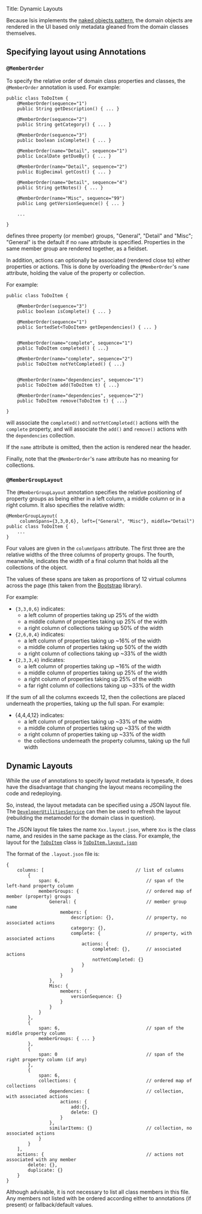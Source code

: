 Title: Dynamic Layouts

Because Isis implements the [naked objects pattern](http://en.wikipedia.org/wiki/Naked_objects), the domain objects are rendered in the UI based only metadata gleaned from the domain classes themselves.

## Specifying layout using Annotations

### `@MemberOrder`

To specify the relative order of domain class properties and classes, the `@MemberOrder` annotation is used.  For example:

    public class ToDoItem {
        @MemberOrder(sequence="1")
        public String getDescription() { ... }

        @MemberOrder(sequence="2")
        public String getCategory() { ... }

        @MemberOrder(sequence="3")
        public boolean isComplete() { ... }

        @MemberOrder(name="Detail", sequence="1")
        public LocalDate getDueBy() { ... }

        @MemberOrder(name="Detail", sequence="2")
        public BigDecimal getCost() { ... }

        @MemberOrder(name="Detail", sequence="4")
        public String getNotes() { ... }

        @MemberOrder(name="Misc", sequence="99")
        public Long getVersionSequence() { ... }

        ...

    } 

defines three property (or member) groups, "General", "Detail" and "Misc"; "General" is the default if no `name` attribute is specified.  Properties in the same member group are rendered together, as a fieldset.  

In addition, actions can optionally be associated (rendered close to) either properties or actions.  This is done by overloading the `@MemberOrder`'s `name` attribute, holding the value of the property or collection.

For example:

    public class ToDoItem {

        @MemberOrder(sequence="3")
        public boolean isComplete() { ... }

        @MemberOrder(sequence="1")
        public SortedSet<ToDoItem> getDependencies() { ... }


        @MemberOrder(name="complete", sequence="1")
        public ToDoItem completed() { ...}

        @MemberOrder(name="complete", sequence="2")
        public ToDoItem notYetCompleted() { ...}


        @MemberOrder(name="dependencies", sequence="1")
        public ToDoItem add(ToDoItem t) { ...}

        @MemberOrder(name="dependencies", sequence="2")
        public ToDoItem remove(ToDoItem t) { ...}

    }

will associate the `completed()` and `notYetCompleted()` actions with the `complete` property, and will associate the `add()` and `remove()` actions with the `dependencies` collection.

If the `name` attribute is omitted, then the action is rendered near the header.

Finally, note that the `@MemberOrder`'s `name` attribute has no meaning for collections.


### `@MemberGroupLayout`

The `@MemberGroupLayout` annotation specifies the relative positioning of  property groups as being either in a left column, a middle column or in a right column.  It also specifies the relative width: 

    @MemberGroupLayout(
         columnSpans={3,3,0,6}, left={"General", "Misc"}, middle="Detail")
    public class ToDoItem {
        ...
    }

Four values are given in the `columnSpans` attribute.  The first three are the relative widths of the three columns of property groups.  The fourth, meanwhile, indicates the width of a final column that holds all the collections of the object.

The values of these spans are taken as proportions of 12 virtual columns across the page (this taken from the [Bootstrap](http://twitter.github.io/bootstrap/) library).

For example:

* `{3,3,0,6}` indicates:
    * a left column of properties taking up 25% of the width
    * a middle column of properties taking up 25% of the width
    * a right column of collections taking up 50% of the width
* `{2,6,0,4}` indicates:
    * a left column of properties taking up ~16% of the width
    * a middle column of properties taking up 50% of the width
    * a right column of collections taking up ~33% of the width
* `{2,3,3,4}` indicates:
    * a left column of properties taking up ~16% of the width
    * a middle column of properties taking up 25% of the width
    * a right column of properties taking up 25% of the width
    * a far right column of collections taking up ~33% of the width

If the sum of all the columns exceeds 12, then the collections are placed underneath the properties, taking up the full span.  For example:

* {4,4,4,12} indicates:
    * a left column of properties taking up ~33% of the width
    * a middle column of properties taking up ~33% of the width
    * a right column of properties taking up ~33% of the width
    * the collections underneath the property columns, taking up the full width
 


## Dynamic Layouts

While the use of annotations to specify layout metadata is typesafe, it does have the disadvantage that changing the layout means recompiling the code and redeploying.

So, instead, the layout metadata can be specified using a JSON layout file.  The [`DeveloperUtilitiesService`](services/developer-utilities-service.html) can then be used to refresh the layout (rebuilding the metamodel for the domain class in question).

The JSON layout file takes the name `Xxx.layout.json`, where `Xxx` is the class name, and resides in the same package as the class.  For example, the layout for the [`ToDoItem`](https://github.com/apache/isis/blob/f38fdb92941172eabb12e0943509f239e6d5925f/example/application/quickstart_wicket_restful_jdo/dom/src/main/java/dom/todo/ToDoItem.java) class is [`ToDoItem.layout.json`](https://github.com/apache/isis/blob/f38fdb92941172eabb12e0943509f239e6d5925f/example/application/quickstart_wicket_restful_jdo/dom/src/main/java/dom/todo/ToDoItem.layout.json)  

The format of the `.layout.json` file is:

    {
        columns: [                                  // list of columns
            {
                span: 6,                                // span of the left-hand property column
                memberGroups: {                         // ordered map of member (property) groups
                    General: {                          // member group name
                        members: {           
                            description: {},            // property, no associated actions
                            category: {},               
                            complete: {                 // property, with associated actions
                                actions: {              
                                    completed: {},      // associated actions 
                                    notYetCompleted: {}
                                }
                            }
                        }
                    },
                    Misc: {
                        members: {
                            versionSequence: {}
                        }
                    }
                }
            },
            {
                span: 6,                                // span of the middle property column
                memberGroups: { ... }
            },
            {
                span: 0                                 // span of the right property column (if any)
            },
            {
                span: 6,
                collections: {                          // ordered map of collections
                    dependencies: {                     // collection, with associated actions
                        actions: {                      
                            add:{},
                            delete: {}
                        }
                    },
                    similarItems: {}                    // collection, no associated actions
                }
            }
        ],
        actions: {                                      // actions not associated with any member
            delete: {},
            duplicate: {}
        }
    }
 

Although advisable, it is not necessary to list all class members in this file.  Any members not listed with be ordered according either to annotations (if present) or fallback/default values.